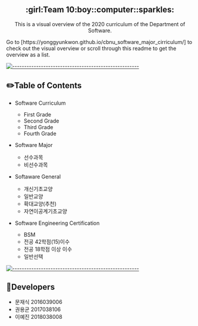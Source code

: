 <h2 align="center">:girl:Team 10:boy::computer::sparkles:</h2>
<p align="center">This is a visual overview of the 2020 curriculum of the Department of Software.</p>
Go to [https://yonggyunkwon.github.io/cbnu_software_major_cirriculum/] to check out the visual overview or scroll through this readme to get the overview as a list.

[![-----------------------------------------------------](https://raw.githubusercontent.com/andreasbm/readme/master/assets/lines/colored.png)](#table-of-contents)
## :pencil2:Table of Contents
* Software Curriculum
  * First Grade
  * Second Grade
  * Third Grade
  * Fourth Grade

* Software Major
  * 선수과목
  * 비선수과목

* Softaware General
  * 개신기초교양
  * 일반교양
  * 확대교양(추천)
  * 자연이공계기초교양
  
* Software Engineering Certification
  * BSM
  * 전공 42학점(15)이수
  * 전공 18학점 이상 이수
  * 일반선택


[![-----------------------------------------------------](https://raw.githubusercontent.com/andreasbm/readme/master/assets/lines/colored.png)](#table-of-contents)
## :purple_heart:Developers
* 문재식 2016039006
* 권용균 2017038106
* 이예진 2018038008
